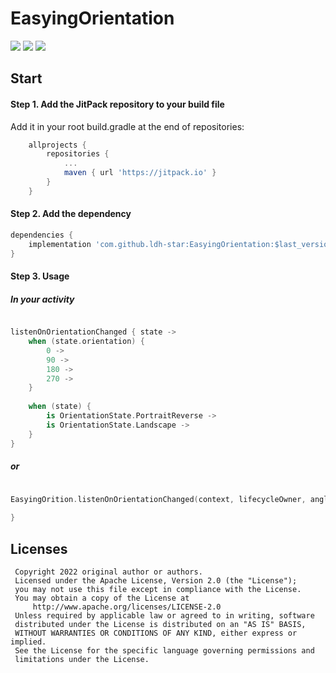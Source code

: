 
# EasyingOrientation

[![](https://jitpack.io/v/ldh-star/EasyingOrientation.svg)](https://jitpack.io/#ldh-star/EasyingOrientation) ![](https://img.shields.io/badge/author-ldh-orange.svg) ![](https://img.shields.io/hexpm/l/plug.svg)


## Start

#### Step 1. Add the JitPack repository to your build file

Add it in your root build.gradle at the end of repositories:

```gradle
	allprojects {
		repositories {
			...
			maven { url 'https://jitpack.io' }
		}
	}
```

#### Step 2. Add the dependency

```gradle
dependencies {
	implementation 'com.github.ldh-star:EasyingOrientation:$last_version'
}
```

#### Step 3. Usage

##### In your activity
```kotlin

listenOnOrientationChanged { state ->
    when (state.orientation) {
        0 -> 
        90 ->  
        180 ->
        270 ->
    }
    
    when (state) {
        is OrientationState.PortraitReverse ->
        is OrientationState.Landscape ->
    }
}

```

##### or 
```kotlin

EasyingOrition.listenOnOrientationChanged(context, lifecycleOwner, angleThreshold) {
    
}

```


## Licenses

```
 Copyright 2022 original author or authors.
 Licensed under the Apache License, Version 2.0 (the "License");
 you may not use this file except in compliance with the License.
 You may obtain a copy of the License at
     http://www.apache.org/licenses/LICENSE-2.0
 Unless required by applicable law or agreed to in writing, software
 distributed under the License is distributed on an "AS IS" BASIS,
 WITHOUT WARRANTIES OR CONDITIONS OF ANY KIND, either express or implied.
 See the License for the specific language governing permissions and
 limitations under the License.
```
